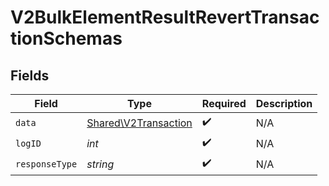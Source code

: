 # V2BulkElementResultRevertTransactionSchemas


## Fields

| Field                                                        | Type                                                         | Required                                                     | Description                                                  |
| ------------------------------------------------------------ | ------------------------------------------------------------ | ------------------------------------------------------------ | ------------------------------------------------------------ |
| `data`                                                       | [Shared\V2Transaction](../../Models/Shared/V2Transaction.md) | :heavy_check_mark:                                           | N/A                                                          |
| `logID`                                                      | *int*                                                        | :heavy_check_mark:                                           | N/A                                                          |
| `responseType`                                               | *string*                                                     | :heavy_check_mark:                                           | N/A                                                          |